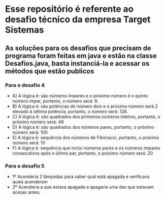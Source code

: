 # Esse repositório é referente ao desafio técnico da empresa Target Sistemas
## As soluções para os desafios que precisam de programa foram feitas em java e estão na classe Desafios.java, basta instanciá-la e acessar os métodos que estão publicos
### Para o desafio 4
* A) A lógica é: são números ímpares e o próximo número é o quinto número ímpar, portanto, o número será: 9.
* B) A lógica é: são potências do número dois e o próximo número será 2 elevado à sétima potência, portanto, o número será: 128.
* C) A lógica é: são quadrados dos primeiros números inteiros, portanto, o próximo número será: 49
* D) A lógica é: são quadrados dos números pares, portanto, o próximo número será: 100
* E) A lógica é: sequência dos números de Fibonacci, portanto, o próximo número será: 13
* F) A lógica é: sequência que inclui números pares e os números ímpares consecutivos após o último par, portanto, o próximo número será: 20

### Para o desafio 5
* 1º Acenderia 2 lâmpadas para saber qual está apagada e verificava quais acenderam
* 2º Acenderia a que estava apagada e apagaria uma das que estavam acesas antes.
